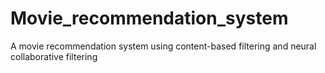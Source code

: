 # Movie_recommendation_system
A movie recommendation system using content-based filtering and neural collaborative filtering
